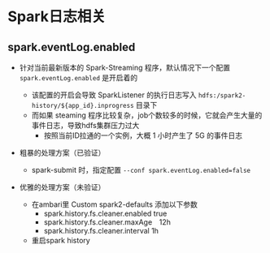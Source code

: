 # Spark日志相关

## spark.eventLog.enabled

* 针对当前最新版本的 Spark-Streaming 程序，默认情况下一个配置 `spark.eventLog.enabled` 是开启着的
    * 该配置的开启会导致 SparkListener 的执行日志写入 `hdfs:/spark2-history/${app_id}.inprogress` 目录下
    * 而如果 steaming 程序比较复杂，job个数较多的时候，它就会产生大量的事件日志，导致hdfs集群压力过大
        * 按照当前ID拉通的一个实例，大概 1 小时产生了 5G 的事件日志

* 粗暴的处理方案（已验证）
    * spark-submit 时，指定配置 `--conf spark.eventLog.enabled=false`

* 优雅的处理方案（未验证）
    * 在ambari里 Custom spark2-defaults 添加以下参数
        * spark.history.fs.cleaner.enabled true
        * spark.history.fs.cleaner.maxAge  12h
        * spark.history.fs.cleaner.interval 1h
    * 重启spark history

